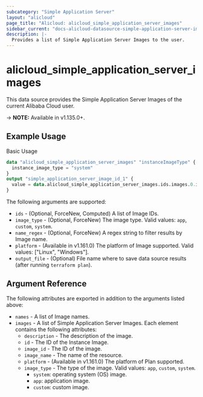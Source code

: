 ```yaml
---
subcategory: "Simple Application Server"
layout: "alicloud"
page_title: "Alicloud: alicloud_simple_application_server_images"
sidebar_current: "docs-alicloud-datasource-simple-application-server-images"
description: |-
  Provides a list of Simple Application Server Images to the user.
---
```


# alicloud\_simple\_application\_server\_images

This data source provides the Simple Application Server Images of the current Alibaba Cloud user.

-> **NOTE:** Available in v1.135.0+.

## Example Usage

Basic Usage

```terraform
data "alicloud_simple_application_server_images" "instanceImageType" {
  instance_image_type = "system"
}
output "simple_application_server_image_id_1" {
  value = data.alicloud_simple_application_server_images.ids.images.0.id
}
```


The following arguments are supported:

* `ids` - (Optional, ForceNew, Computed)  A list of Image IDs.
* `image_type` - (Optional, ForceNew) The image type. Valid values: `app`, `custom`, `system`.
* `name_regex` - (Optional, ForceNew) A regex string to filter results by Image name.
* `platform` - (Available in v1.161.0) The platform of Image supported. Valid values: ["Linux", "Windows"].
* `output_file` - (Optional) File name where to save data source results (after running `terraform plan`).

## Argument Reference

The following attributes are exported in addition to the arguments listed above:

* `names` - A list of  Image names.
* `images` - A list of Simple Application Server Images. Each element contains the following attributes:
	* `description` - The description of the image.
	* `id` - The ID of the Instance Image.
	* `image_id` - The ID of the image.
	* `image_name` - The name of the resource.
	* `platform` - (Available in v1.161.0) The platform of Plan supported.
	* `image_type` - The type of the image. Valid values: `app`, `custom`, `system`.
		* `system`: operating system (OS) image.
		* `app`: application image.
		* `custom`: custom image.
